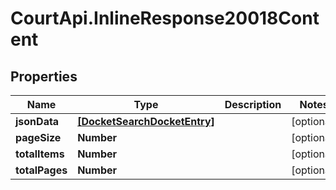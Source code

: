 # CourtApi.InlineResponse20018Content

## Properties
Name | Type | Description | Notes
------------ | ------------- | ------------- | -------------
**jsonData** | [**[DocketSearchDocketEntry]**](DocketSearchDocketEntry.md) |  | [optional] 
**pageSize** | **Number** |  | [optional] 
**totalItems** | **Number** |  | [optional] 
**totalPages** | **Number** |  | [optional] 



